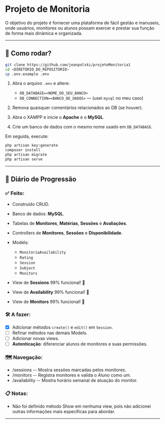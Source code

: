 # Projeto de Monitoria

O objetivo do projeto é fornecer uma plataforma de fácil gestão e manuseio, onde usuários, monitores ou alunos possam exercer e prestar sua função de forma mais dinâmica e organizada.

---

## 🚀 Como rodar?

```bash
git clone https://github.com/jeanpolski/projetoMonitoria1
cd <DIRETORIO_DO_REPOSITORIO>
cp .env.example .env
```

1. Abra o arquivo `.env` e altere:

   * `DB_DATABASE=<NOME_DO_SEU_BANCO>`
   * `DB_CONNECTION=<BANCO_DE_DADOS>` — (usei `mysql` no meu caso)
2. Remova quaisquer comentários relacionados ao DB (se houver).
3. Abra o XAMPP e inicie o **Apache** e o **MySQL**.
4. Crie um banco de dados com o mesmo nome usado em `DB_DATABASE`.

Em seguida, execute:

```bash
php artisan key:generate
composer install
php artisan migrate
php artisan serve
```

---

## 📘 Diário de Progressão

### ✅ Feito:

* Construído CRUD.
* Banco de dados: **MySQL**.
* Tabelas de **Monitores**, **Matérias**, **Sessões** e **Avaliações**.
* Controllers de **Monitores**, **Sessões** e **Disponibilidade**.
* Models:

  * `MonitoriaAvailability`
  * `Rating`
  * `Session`
  * `Subject`
  * `Monitors`
* View de **Sessions** 99% funcional! 🎉
* View de **Availability** 99% funcional! 🎉
* View de **Monitors** 99% funcional! 🎉

### 🛠️ A fazer:

* [x] Adicionar métodos `create()` e `edit()` em `Session`.
* [ ] Refinar métodos nas demais Models.
* [ ] Adicionar novas views.
* [ ] **Autenticação**: diferenciar alunos de monitores e suas permissões.

### 🗺 Navegação:

* /sessions -- Mostra sessões marcadas pelos monitores.
* /monitors -- Registra monitores e valida o Aluno como um.
* /availability -- Mostra horário semanal de atuação do monitor.

### 📋 Notas:

* Não foi definido método Show em nenhuma view, pois não adicionei outras informações mais específicas para abordar.

---
